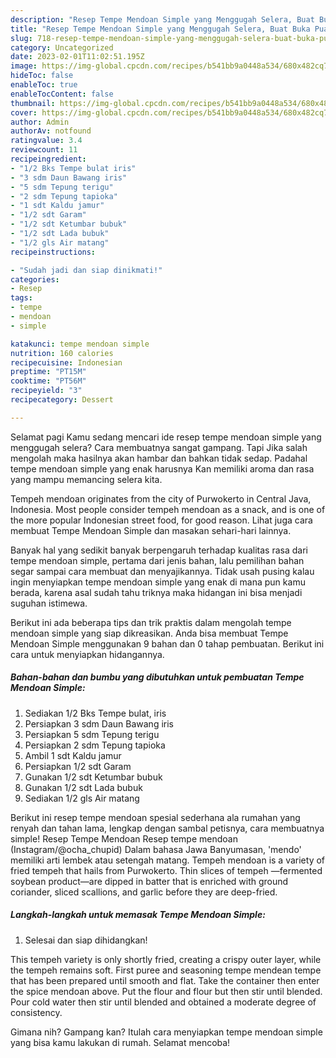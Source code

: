 ```yaml
---
description: "Resep Tempe Mendoan Simple yang Menggugah Selera, Buat Buka Puasa Enak Banget"
title: "Resep Tempe Mendoan Simple yang Menggugah Selera, Buat Buka Puasa Enak Banget"
slug: 718-resep-tempe-mendoan-simple-yang-menggugah-selera-buat-buka-puasa-enak-banget
category: Uncategorized
date: 2023-02-01T11:02:51.195Z
image: https://img-global.cpcdn.com/recipes/b541bb9a0448a534/680x482cq70/tempe-mendoan-simple-foto-resep-utama.jpg
hideToc: false
enableToc: true
enableTocContent: false
thumbnail: https://img-global.cpcdn.com/recipes/b541bb9a0448a534/680x482cq70/tempe-mendoan-simple-foto-resep-utama.jpg
cover: https://img-global.cpcdn.com/recipes/b541bb9a0448a534/680x482cq70/tempe-mendoan-simple-foto-resep-utama.jpg
author: Admin
authorAv: notfound
ratingvalue: 3.4
reviewcount: 11
recipeingredient:
- "1/2 Bks Tempe bulat iris"
- "3 sdm Daun Bawang iris"
- "5 sdm Tepung terigu"
- "2 sdm Tepung tapioka"
- "1 sdt Kaldu jamur"
- "1/2 sdt Garam"
- "1/2 sdt Ketumbar bubuk"
- "1/2 sdt Lada bubuk"
- "1/2 gls Air matang"
recipeinstructions:

- "Sudah jadi dan siap dinikmati!"
categories:
- Resep
tags:
- tempe
- mendoan
- simple

katakunci: tempe mendoan simple 
nutrition: 160 calories
recipecuisine: Indonesian
preptime: "PT15M"
cooktime: "PT56M"
recipeyield: "3"
recipecategory: Dessert

---
```



Selamat pagi Kamu sedang mencari ide resep tempe mendoan simple yang menggugah selera? Cara membuatnya sangat gampang. Tapi Jika salah mengolah maka hasilnya akan hambar dan bahkan tidak sedap. Padahal tempe mendoan simple yang enak harusnya Kan memiliki aroma dan rasa yang mampu memancing selera kita.


Tempeh mendoan originates from the city of Purwokerto in Central Java, Indonesia. Most people consider tempeh mendoan as a snack, and is one of the more popular Indonesian street food, for good reason. Lihat juga cara membuat Tempe Mendoan Simple dan masakan sehari-hari lainnya.

Banyak hal yang sedikit banyak berpengaruh terhadap kualitas rasa dari tempe mendoan simple, pertama dari jenis bahan, lalu pemilihan bahan segar sampai cara membuat dan menyajikannya. Tidak usah pusing kalau ingin menyiapkan tempe mendoan simple yang enak di mana pun kamu berada, karena asal sudah tahu triknya maka hidangan ini bisa menjadi suguhan istimewa.


Berikut ini ada beberapa tips dan trik praktis dalam mengolah tempe mendoan simple yang siap dikreasikan. Anda bisa membuat Tempe Mendoan Simple menggunakan 9 bahan dan 0 tahap pembuatan. Berikut ini cara untuk menyiapkan hidangannya.

<!--inarticleads1-->

##### Bahan-bahan dan bumbu yang dibutuhkan untuk pembuatan Tempe Mendoan Simple:

1. Sediakan 1/2 Bks Tempe bulat, iris
1. Persiapkan 3 sdm Daun Bawang iris
1. Persiapkan 5 sdm Tepung terigu
1. Persiapkan 2 sdm Tepung tapioka
1. Ambil 1 sdt Kaldu jamur
1. Persiapkan 1/2 sdt Garam
1. Gunakan 1/2 sdt Ketumbar bubuk
1. Gunakan 1/2 sdt Lada bubuk
1. Sediakan 1/2 gls Air matang


Berikut ini resep tempe mendoan spesial sederhana ala rumahan yang renyah dan tahan lama, lengkap dengan sambal petisnya, cara membuatnya simple! Resep Tempe Mendoan Resep tempe mendoan (Instagram/@ocha_chupid) Dalam bahasa Jawa Banyumasan, &#39;mendo&#39; memiliki arti lembek atau setengah matang. Tempeh mendoan is a variety of fried tempeh that hails from Purwokerto. Thin slices of tempeh —fermented soybean product—are dipped in batter that is enriched with ground coriander, sliced scallions, and garlic before they are deep-fried. 

<!--inarticleads2-->

##### Langkah-langkah untuk memasak Tempe Mendoan Simple:


1. Selesai dan siap dihidangkan!

This tempeh variety is only shortly fried, creating a crispy outer layer, while the tempeh remains soft. First puree and seasoning tempe mendean tempe that has been prepared until smooth and flat. Take the container then enter the spice mendoan above. Put the flour and flour but then stir until blended. Pour cold water then stir until blended and obtained a moderate degree of consistency. 

Gimana nih? Gampang kan? Itulah cara menyiapkan tempe mendoan simple yang bisa kamu lakukan di rumah. Selamat mencoba!
